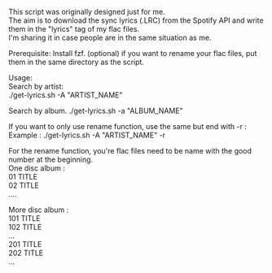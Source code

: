 This script was originally designed just for me.  
The aim is to download the sync lyrics (.LRC) from the Spotify API and write them in the "lyrics" tag of my flac files.  
I'm sharing it in case people are in the same situation as me.  

Prerequisite:
Install fzf.
(optional) if you want to rename your flac files, put them in the same directory as the script.

Usage:  
Search by artist:  
./get-lyrics.sh -A "ARTIST_NAME"

Search by album.
./get-lyrics.sh -a "ALBUM_NAME"

If you want to only use rename function, use the same but end with -r :  
Example : ./get-lyrics.sh -A "ARTIST_NAME" -r

For the rename function, you're flac files need to be name with the good number at the beginning.  
One disc album :  
01 TITLE  
02 TITLE  
....

More disc album :  
101 TITLE  
102 TITLE  
...  
201 TITLE  
202 TITLE  
...
